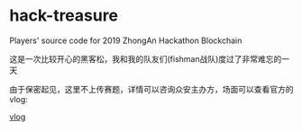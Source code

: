# hack-treasure
Players' source code for 2019 ZhongAn Hackathon Blockchain

这是一次比较开心的黑客松，我和我的队友们(fishman战队)度过了非常难忘的一天

由于保密起见，这里不上传赛题，详情可以咨询众安主办方，场面可以查看官方的vlog:

[vlog](http://m.bilibili.com/video/av68555476.html?p=1&share_medium=android&share_source=weixin_moments&bbid=2DC2C9A7-AD55-48C9-ABA3-185FA24E563F19458infoc&ts=1569150784441&from=timeline&isappinstalled=0)
